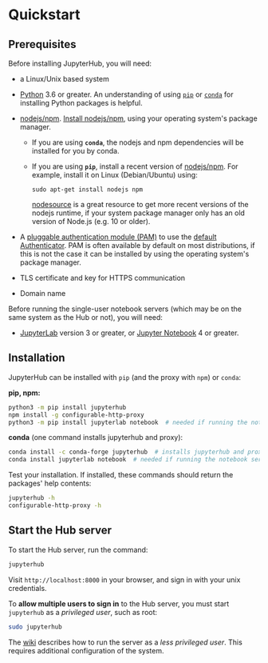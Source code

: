 # Quickstart

## Prerequisites

Before installing JupyterHub, you will need:

- a Linux/Unix based system
- [Python](https://www.python.org/downloads/) 3.6 or greater. An understanding
  of using [`pip`](https://pip.pypa.io) or
  [`conda`](https://conda.io/docs/get-started.html) for
  installing Python packages is helpful.
- [nodejs/npm](https://www.npmjs.com/). [Install nodejs/npm](https://docs.npmjs.com/getting-started/installing-node),
  using your operating system's package manager.

  - If you are using **`conda`**, the nodejs and npm dependencies will be installed for
    you by conda.

  - If you are using **`pip`**, install a recent version of
    [nodejs/npm](https://docs.npmjs.com/getting-started/installing-node).
    For example, install it on Linux (Debian/Ubuntu) using:

    ```
    sudo apt-get install nodejs npm
    ```

    [nodesource][] is a great resource to get more recent versions of the nodejs runtime,
    if your system package manager only has an old version of Node.js (e.g. 10 or older).

- A [pluggable authentication module (PAM)](https://en.wikipedia.org/wiki/Pluggable_authentication_module)
  to use the [default Authenticator](./getting-started/authenticators-users-basics.md).
  PAM is often available by default on most distributions, if this is not the case it can be installed by
  using the operating system's package manager.
- TLS certificate and key for HTTPS communication
- Domain name

[nodesource]: https://github.com/nodesource/distributions#table-of-contents

Before running the single-user notebook servers (which may be on the same
system as the Hub or not), you will need:

- [JupyterLab][] version 3 or greater,
  or [Jupyter Notebook][]
  4 or greater.

[jupyterlab]: https://jupyterlab.readthedocs.io
[jupyter notebook]: https://jupyter.readthedocs.io/en/latest/install.html

## Installation

JupyterHub can be installed with `pip` (and the proxy with `npm`) or `conda`:

**pip, npm:**

```bash
python3 -m pip install jupyterhub
npm install -g configurable-http-proxy
python3 -m pip install jupyterlab notebook  # needed if running the notebook servers in the same environment
```

**conda** (one command installs jupyterhub and proxy):

```bash
conda install -c conda-forge jupyterhub  # installs jupyterhub and proxy
conda install jupyterlab notebook  # needed if running the notebook servers in the same environment
```

Test your installation. If installed, these commands should return the packages'
help contents:

```bash
jupyterhub -h
configurable-http-proxy -h
```

## Start the Hub server

To start the Hub server, run the command:

```bash
jupyterhub
```

Visit `http://localhost:8000` in your browser, and sign in with your unix
credentials.

To **allow multiple users to sign in** to the Hub server, you must start
`jupyterhub` as a _privileged user_, such as root:

```bash
sudo jupyterhub
```

The [wiki](https://github.com/jupyterhub/jupyterhub/wiki/Using-sudo-to-run-JupyterHub-without-root-privileges)
describes how to run the server as a _less privileged user_. This requires
additional configuration of the system.
